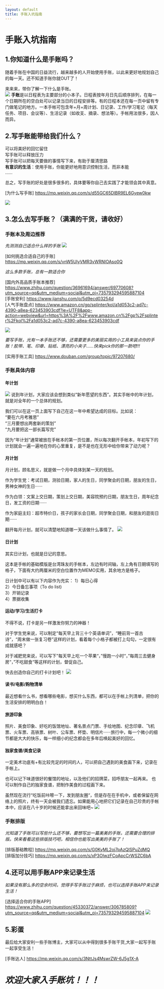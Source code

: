 ```yaml
---
layout: default
title: 手账入坑指南
---
```


# **手账入坑指南**

## 1.你知道什么是手账吗？

随着手账在中国的日益流行，越来越多的人开始使用手账，以此来更好地规划自己的每一天。还不知道手账你就OUT了！  

来来来，带你了解一下什么是手账。  
![](http://ww1.sinaimg.cn/large/005G4gdegy1fvkqnh9p0xj310o10otuu.jpg)
**手账**是以日程表为主要部分的小本子。日程表按年月日先后顺序排列，在每一个日期所在的空白处可以记录当日的日程安排等。有的日程本还在每一页中留有专门做笔记的地方。一本手帐可包含年+月+周计划、日记录、工作/学习笔记（每天任务、项目、会议等）、生活记录（如收支、摘录、想法等）。手帐用法很多，因人而异。 
## 2.写手账能带给我们什么？ 
可以将美好的回忆留住   
写手账可以释放压力  
写手账可以把每天要做的事情写下来，有助于厘清思路  
**有意识的生活**：使用手账，你能更好地用意识控制生活，而非本能  
……

总之，写手账的好处是很多很多的，具体要等你自己去实践了才能领会其中真意。

[为什么写手账]  <https://mp.weixin.qq.com/s/d55GC65DlBR9EL6Gyew0kw>

![](http://ww1.sinaimg.cn/large/005G4gdegy1fvkqy3krcjj30jg0jgwgf.jpg)
## 3.怎么去写手账？（满满的干货，请收好）
### 手账本及周边推荐

*先测测自己适合什么样的手账*
![](http://ww1.sinaimg.cn/large/005G4gdegy1fvkqyxj6dnj30vm0n4q4x.jpg)

[如何挑选合适自己的手账]  <https://mp.weixin.qq.com/s/vnW5UlyVMR3vWRNlOAso0Q>

*这么多款手账，总有一款适合你*

[国内外高品质手账本推荐]  <https://www.zhihu.com/question/36961694/answer/69770608?utm_source=qq&utm_medium=social&utm_oi=735793294595887104>  
[手账安利]   <https://www.jianshu.com/p/5d9ecd03254d>  
[人气手账盘点]  <https://www.amazon.cn/gp/splinter/kol/a1d053c2-ad7c-4390-a8ea-623453903cdf?ie=UTF8&app-action=webview&url=https%3A%2F%2Fwww.amazon.cn%2Fgp%2Fsplinter%2Fkol%2Fa1d053c2-ad7c-4390-a8ea-623453903cdf>

![](http://ww1.sinaimg.cn/large/005G4gdegy1fvkqzzp5t6j30du0drq50.jpg)


*要写手账，光有一本手账还不够，还需要更多的美丽实用的小工具来装点你的手账！胶带、笔、印章、贴纸、漂亮的小夹子……快来pick你的那一款吧!!!*  

[实用手账工具]   <https://www.douban.com/group/topic/97207680/>


### 手账具体内容

#### 年计划
![](http://ww1.sinaimg.cn/large/005G4gdegy1fvkqu7y2zgj30fo0fodh6.jpg)
说到年计划，大家应该会想到类似“新年愿望的东西”。其实手帐中的年计划，就是对全年的一个总体的规划。

我们可以在这一页上面写下自己在这一年中希望达成的目标。比如说：  
“要在六月考雅思”  
“三月要想出两套新的策划”  
“九月要把这一部长篇写完”  

因为“年计划”通常被放在手帐本的第一页位置，所以每次翻开手帐本，年初写下的计划就会一遍一遍地在你的心里重复，是不是也在无形中给你带来了动力呢？


#### 月计划

月计划，顾名思义，就是做一个月中具体到某一天的规划。

作为学生党：考试日期，测验日期，家人的生日，同学聚会的日期，朋友的生日，男神女神的生日······

作为白领：文案上交日期，策划上交日期，美容院预约日期，朋友生日，周年纪念日，发工资的日期······

作为家庭主妇：超市特价日，孩子的家长会日期，同学聚会日期，和朋友的逛街日期······

翻开每月计划，就可以清楚地知道哪一天该做什么事情了。
![](http://ww1.sinaimg.cn/large/005G4gdegy1fvkqutrq1pj30fo0fognk.jpg)

#### 日计划

其实日计划，也就是日记的意思。

这本是手帐的基础模版是台湾珠友的手帐本，左边有时间轴，左上角有日期填写的格子，下面有大约两厘米的空白位置作为MEMO实用，其余地方是格子。

日计划中可以有以下内容作为充实：
1）每日心得  
2）今日备忘事项（To do list)  
3）开销记录  
4）票据收集  


#### 运动/学习/生活打卡

不得不说，打卡是另一样激发你努力的神器！

对于学生党来说，可以制定“每天早上背三十个英语单词”，“睡前背一首古诗”，“周末做一张复习卷”这样的计划，看着每个小格子都被打上勾勾，一定很有成就感吧？

对于减肥党来说，可以写下”每天早上吃一个苹果“，”慢跑一小时“，”每周三去健身房“，”不吃甜食“等这样的计划，督促自己。

快去创造你自己的打卡计划吧！
![](http://ww1.sinaimg.cn/large/005G4gdegy1fvkr2hjgcbj30fo0brgmb.jpg)
#### 读书/电影/购物清单

最近想看什么书，想看哪些电影，想买什么东西，都可以在手帐上列清单，把你的生活安排的明明白白！

#### 旅游印象

照片、美食印象、好吃的饭馆地址、著名景点门票、手绘地图、纪念印章、飞机票、火车票、高铁票、树叶、公车票、杯垫、明信片······旅行中，每一个微小的细节都是大大的快乐，每一样细小的纪念都会在多年后唤起美好的回忆。

#### 独家食谱/美食记录

一定美术功底有+有比较充足的时间的人，可以把自己遇到的美食画下来，记录在手帐上。

也可以记下味道很好的餐馆的地址，以及他们的招牌菜，招呼朋友一起再来。
也可以制作自己的独家食谱，把制作美食的过程画下来。

虽然现在流行“吃饭前咔嚓一下，发到朋友圈“，但是存在在手机中，或者保留在网络上的照片，终有一天会被我们遗忘。如果能用心地把它们记录在自己珍贵的手帐本中，应该在八十岁的时候还能拿出来回味吧~
![](http://ww1.sinaimg.cn/large/005G4gdegy1fvkqwm3nbwj30fo0m5gop.jpg)
### 手账排版
*光知道了手账可以写些什么还不够，要想写出一篇美美的手账，还需要合理的排版。快来看看这些排版技巧吧，相信你也能写出美美的手账了！*

[排版基础教程]  <https://mp.weixin.qq.com/s/G0KyML2oj7pAzQlSPuZdMQ>  
[排版加分技巧]  <https://mp.weixin.qq.com/s/xP3OlwzFCoApcCrWSZC6bA>
## 4.还可以用手账APP来记录生活 
*如果没有那么多的空余时间，觉得手写手账过于麻烦，也可以选择手账APP来记录生活！* 

[选择适合你的手账APP]  <https://www.zhihu.com/question/45330372/answer/306785809?utm_source=qq&utm_medium=social&utm_oi=735793294595887104>
![](http://ww1.sinaimg.cn/large/005G4gdegy1fvkrbb9p7dj30ju0exaea.jpg)
## 5.彩蛋
最后给大家安利一些手账博主，大家可以从中得到很多手账干货,大家一起写手账一起享受生活！

[手账达人]  <https://mp.weixin.qq.com/s/3NttJs4MswrZW-6J5g1X-A>


# *欢迎大家入手账坑！！！*